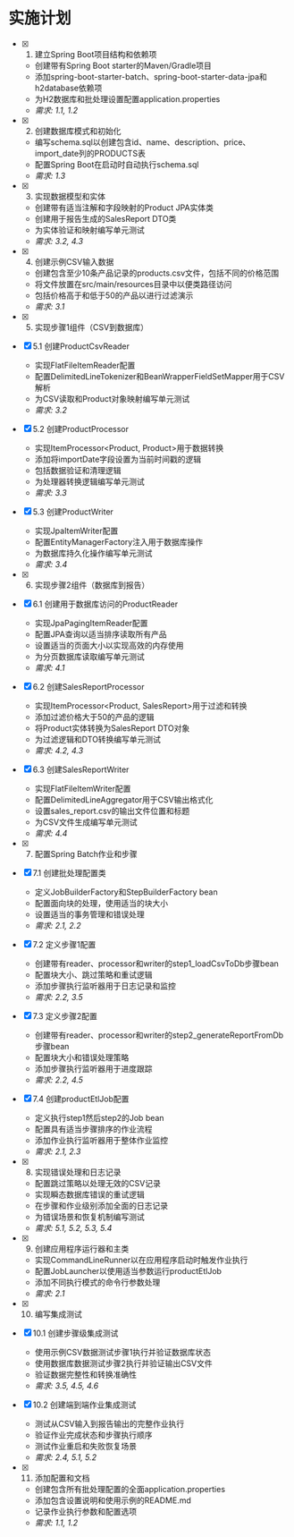 # 实施计划

- [x] 1. 建立Spring Boot项目结构和依赖项
  - 创建带有Spring Boot starter的Maven/Gradle项目
  - 添加spring-boot-starter-batch、spring-boot-starter-data-jpa和h2database依赖项
  - 为H2数据库和批处理设置配置application.properties
  - _需求: 1.1, 1.2_

- [x] 2. 创建数据库模式和初始化
  - 编写schema.sql以创建包含id、name、description、price、import_date列的PRODUCTS表
  - 配置Spring Boot在启动时自动执行schema.sql
  - _需求: 1.3_

- [x] 3. 实现数据模型和实体
  - 创建带有适当注解和字段映射的Product JPA实体类
  - 创建用于报告生成的SalesReport DTO类
  - 为实体验证和映射编写单元测试
  - _需求: 3.2, 4.3_

- [x] 4. 创建示例CSV输入数据
  - 创建包含至少10条产品记录的products.csv文件，包括不同的价格范围
  - 将文件放置在src/main/resources目录中以便类路径访问
  - 包括价格高于和低于50的产品以进行过滤演示
  - _需求: 3.1_

- [x] 5. 实现步骤1组件（CSV到数据库）
- [x] 5.1 创建ProductCsvReader
  - 实现FlatFileItemReader<Product>配置
  - 配置DelimitedLineTokenizer和BeanWrapperFieldSetMapper用于CSV解析
  - 为CSV读取和Product对象映射编写单元测试
  - _需求: 3.2_

- [x] 5.2 创建ProductProcessor
  - 实现ItemProcessor<Product, Product>用于数据转换
  - 添加将importDate字段设置为当前时间戳的逻辑
  - 包括数据验证和清理逻辑
  - 为处理器转换逻辑编写单元测试
  - _需求: 3.3_

- [x] 5.3 创建ProductWriter
  - 实现JpaItemWriter<Product>配置
  - 配置EntityManagerFactory注入用于数据库操作
  - 为数据库持久化操作编写单元测试
  - _需求: 3.4_

- [x] 6. 实现步骤2组件（数据库到报告）
- [x] 6.1 创建用于数据库访问的ProductReader
  - 实现JpaPagingItemReader<Product>配置
  - 配置JPA查询以适当排序读取所有产品
  - 设置适当的页面大小以实现高效的内存使用
  - 为分页数据库读取编写单元测试
  - _需求: 4.1_

- [x] 6.2 创建SalesReportProcessor
  - 实现ItemProcessor<Product, SalesReport>用于过滤和转换
  - 添加过滤价格大于50的产品的逻辑
  - 将Product实体转换为SalesReport DTO对象
  - 为过滤逻辑和DTO转换编写单元测试
  - _需求: 4.2, 4.3_

- [x] 6.3 创建SalesReportWriter
  - 实现FlatFileItemWriter<SalesReport>配置
  - 配置DelimitedLineAggregator用于CSV输出格式化
  - 设置sales_report.csv的输出文件位置和标题
  - 为CSV文件生成编写单元测试
  - _需求: 4.4_

- [x] 7. 配置Spring Batch作业和步骤
- [x] 7.1 创建批处理配置类
  - 定义JobBuilderFactory和StepBuilderFactory bean
  - 配置面向块的处理，使用适当的块大小
  - 设置适当的事务管理和错误处理
  - _需求: 2.1, 2.2_

- [x] 7.2 定义步骤1配置
  - 创建带有reader、processor和writer的step1_loadCsvToDb步骤bean
  - 配置块大小、跳过策略和重试逻辑
  - 添加步骤执行监听器用于日志记录和监控
  - _需求: 2.2, 3.5_

- [x] 7.3 定义步骤2配置
  - 创建带有reader、processor和writer的step2_generateReportFromDb步骤bean
  - 配置块大小和错误处理策略
  - 添加步骤执行监听器用于进度跟踪
  - _需求: 2.2, 4.5_

- [x] 7.4 创建productEtlJob配置
  - 定义执行step1然后step2的Job bean
  - 配置具有适当步骤排序的作业流程
  - 添加作业执行监听器用于整体作业监控
  - _需求: 2.1, 2.3_

- [x] 8. 实现错误处理和日志记录
  - 配置跳过策略以处理无效的CSV记录
  - 实现瞬态数据库错误的重试逻辑
  - 在步骤和作业级别添加全面的日志记录
  - 为错误场景和恢复机制编写测试
  - _需求: 5.1, 5.2, 5.3, 5.4_

- [x] 9. 创建应用程序运行器和主类
  - 实现CommandLineRunner以在应用程序启动时触发作业执行
  - 配置JobLauncher以使用适当参数运行productEtlJob
  - 添加不同执行模式的命令行参数处理
  - _需求: 2.1_

- [x] 10. 编写集成测试
- [x] 10.1 创建步骤级集成测试
  - 使用示例CSV数据测试步骤1执行并验证数据库状态
  - 使用数据库数据测试步骤2执行并验证输出CSV文件
  - 验证数据完整性和转换准确性
  - _需求: 3.5, 4.5, 4.6_

- [x] 10.2 创建端到端作业集成测试
  - 测试从CSV输入到报告输出的完整作业执行
  - 验证作业完成状态和步骤执行顺序
  - 测试作业重启和失败恢复场景
  - _需求: 2.4, 5.1, 5.2_

- [x] 11. 添加配置和文档
  - 创建包含所有批处理配置的全面application.properties
  - 添加包含设置说明和使用示例的README.md
  - 记录作业执行参数和配置选项
  - _需求: 1.1, 1.2_